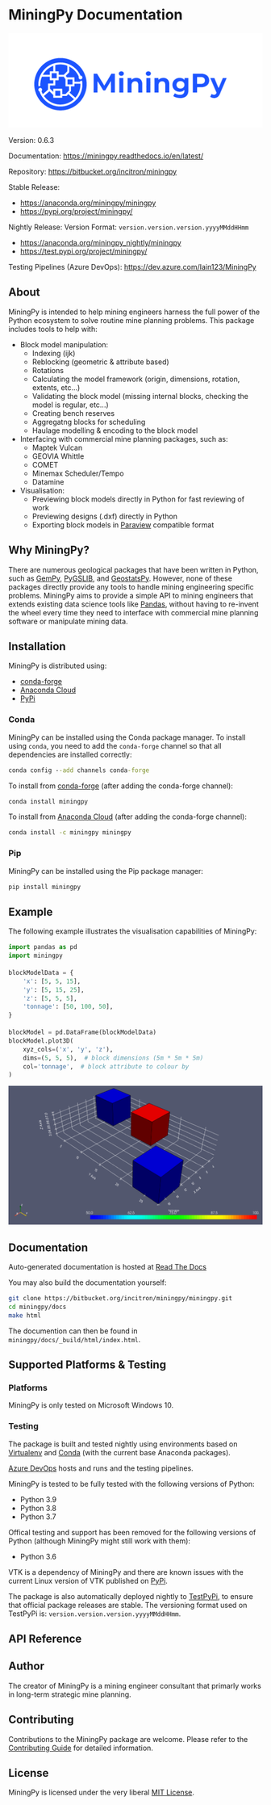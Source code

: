 # MiningPy Documentation

![](docs/_static/miningpy_logo.png)

Version:        0.6.3

Documentation:  https://miningpy.readthedocs.io/en/latest/

Repository:     https://bitbucket.org/incitron/miningpy

Stable Release:

- https://anaconda.org/miningpy/miningpy
- https://pypi.org/project/miningpy/

Nightly Release: Version Format: `version.version.version.yyyyMMddHHmm`

- https://anaconda.org/miningpy_nightly/miningpy
- https://test.pypi.org/project/miningpy/

Testing Pipelines (Azure DevOps): https://dev.azure.com/Iain123/MiningPy


## About
MiningPy is intended to help mining engineers harness the full power of the Python ecosystem to solve routine mine planning problems.
This package includes tools to help with:

- Block model manipulation:
    - Indexing (ijk)
    - Reblocking (geometric & attribute based)
    - Rotations
    - Calculating the model framework (origin, dimensions, rotation, extents, etc...)
    - Validating the block model (missing internal blocks, checking the model is regular, etc...)
    - Creating bench reserves
    - Aggregatng blocks for scheduling
    - Haulage modelling & encoding to the block model
- Interfacing with commercial mine planning packages, such as:
    - Maptek Vulcan
    - GEOVIA Whittle
    - COMET
    - Minemax Scheduler/Tempo
    - Datamine
- Visualisation:
    - Previewing block models directly in Python for fast reviewing of work
    - Previewing designs (.dxf) directly in Python
    - Exporting block models in [Paraview](https://www.paraview.org/) compatible format


## Why MiningPy?

There are numerous geological packages that have been written in Python, such as [GemPy](https://www.gempy.org), [PyGSLIB](https://opengeostat.github.io/pygslib), and [GeostatsPy](https://github.com/GeostatsGuy/GeostatsPy).
However, none of these packages directly provide any tools to handle mining engineering specific problems.
MiningPy aims to provide a simple API to mining engineers that extends existing data science tools like [Pandas](https://pandas.pydata.org), without having to re-invent the wheel every time they need to interface with commercial mine planning software or manipulate mining data.


## Installation

MiningPy is distributed using:
 
- [conda-forge](https://anaconda.org/conda-forge/miningpy)
- [Anaconda Cloud](https://anaconda.org/miningpy/miningpy) 
- [PyPi](https://pypi.org/project/miningpy/) 

### Conda

MiningPy can be installed using the Conda package manager.
To install using `conda`, you need to add the `conda-forge` channel
so that all dependencies are installed correctly:

```bat
conda config --add channels conda-forge 
```

To install from [conda-forge](https://anaconda.org/conda-forge/miningpy) (after adding the conda-forge channel):

```bat
conda install miningpy
```

To install from [Anaconda Cloud](https://anaconda.org/miningpy/miningpy) (after adding the conda-forge channel):

```bat
conda install -c miningpy miningpy
```

### Pip

MiningPy can be installed using the Pip package manager:

```bat
pip install miningpy
```

## Example

The following example illustrates the visualisation capabilities of MiningPy:
```python
import pandas as pd
import miningpy

blockModelData = {
    'x': [5, 5, 15],
    'y': [5, 15, 25],
    'z': [5, 5, 5],
    'tonnage': [50, 100, 50],
}

blockModel = pd.DataFrame(blockModelData)
blockModel.plot3D(
    xyz_cols=('x', 'y', 'z'),
    dims=(5, 5, 5),  # block dimensions (5m * 5m * 5m)
    col='tonnage',  # block attribute to colour by
)
```
![](docs/_static/plot3D_example.png)

## Documentation

Auto-generated documentation is hosted at [Read The Docs](https://miningpy.readthedocs.io/en/latest/)

You may also build the documentation yourself:

```bash
git clone https://bitbucket.org/incitron/miningpy/miningpy.git
cd miningpy/docs
make html
```

The documention can then be found in `miningpy/docs/_build/html/index.html`.


## Supported Platforms & Testing

### Platforms

MiningPy is only tested on Microsoft Windows 10.

### Testing

The package is built and tested nightly using environments based on [Virtualenv](https://virtualenv.pypa.io/) and [Conda](https://docs.conda.io) (with the current base Anaconda packages).

[Azure DevOps](https://dev.azure.com/Iain123/MiningPy) hosts and runs and the testing pipelines.

MiningPy is tested to be fully tested with the following versions of Python:

- Python 3.9
- Python 3.8
- Python 3.7

Offical testing and support has been removed for the following versions of Python (although MiningPy might still work with them):

- Python 3.6

VTK is a dependency of MiningPy and there are known issues with the current Linux version of VTK published on [PyPi](https://pypi.org/project/vtk/).

The package is also automatically deployed nightly to [TestPyPi](https://test.pypi.org/project/miningpy/), to ensure that official package releases are stable.
The versioning format used on TestPyPi is: `version.version.version.yyyyMMddHHmm`.

## API Reference


## Author

The creator of MiningPy is a mining engineer consultant that primarly works in long-term strategic mine planning.


## Contributing

Contributions to the MiningPy package are welcome. 
Please refer to the [Contributing Guide](CONTRIBUTING.md) for detailed information.


## License
MiningPy is licensed under the very liberal [MIT License](http://opensource.org/licenses/mit-license.php).
